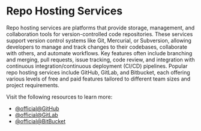 # Repo Hosting Services

Repo hosting services are platforms that provide storage, management, and collaboration tools for version-controlled code repositories. These services support version control systems like Git, Mercurial, or Subversion, allowing developers to manage and track changes to their codebases, collaborate with others, and automate workflows. Key features often include branching and merging, pull requests, issue tracking, code review, and integration with continuous integration/continuous deployment (CI/CD) pipelines. Popular repo hosting services include GitHub, GitLab, and Bitbucket, each offering various levels of free and paid features tailored to different team sizes and project requirements.

Visit the following resources to learn more:

- [@official@GitHub](https://github.com)
- [@official@GitLab](https://about.gitlab.com/)
- [@official@BitBucket](https://bitbucket.org/product/guides/getting-started/overview)